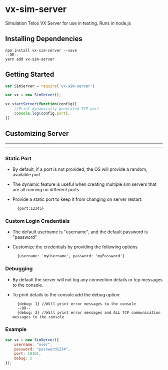 # vx-sim-server
Simulation Telos VX Server for use in testing.  Runs in node.js

## Installing Dependencies
    npm install vx-sim-server --save
    --OR--
    yarn add vx-sim-server

## Getting Started
```Javascript
var SimServer = require('vx-sim-server')

var vx = new SimServer();

vx.startServer(function(config){
    //Print dynamically generated TCP port
    console.log(config.port);
})
```

## Customizing Server
----
----

### Static Port
* By default, if a port is not provided, the OS will provide a random, available port
* The dynamic feature is useful when creating multiple sim servers that are all running on different ports
* Provide a static port to keep it from changing on server restart:

        {port:12345}

### Custom Login Credentials
* The default username is "username", and the default password is "password"
* Customize the credentials by providing the following options

        {username: 'myUsername', password: 'myPassword'}

### Debugging
* By default the server will not log any connection details or tcp messages to the console.
* To print details to the console add the debug option:

        {debug: 1} //Will print error messages to the console
        --OR--
        {debug: 2} //Will print error messages and ALL TCP communication messages to the console

### Example
```Javascript
var vx = new SimServer({
    username: "user",
    password: "password1234",
    port: 10101,
    debug: 2
});
```